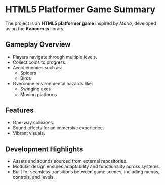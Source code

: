 # HTML5 Platformer Game Summary

The project is an **HTML5 platformer game** inspired by *Mario*, developed using the **Kaboom.js** library. 

## Gameplay Overview
- Players navigate through multiple levels.
- Collect coins to progress.
- Avoid enemies such as:
  - Spiders
  - Birds 
- Overcome environmental hazards like:
  - Swinging axes
  - Moving platforms

## Features
- One-way collisions.
- Sound effects for an immersive experience.
- Vibrant visuals.

## Development Highlights
- Assets and sounds sourced from external repositories.
- Modular design ensures adaptability and functionality across systems.
- Built for seamless transitions between game scenes, including menus, controls, and levels.
